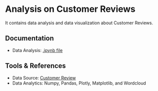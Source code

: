 # Analysis on Customer Reviews
It contains data analysis and data visualization about Customer Reviews.

## Documentation
- Data Analysis: [.ipynb file](https://nbviewer.jupyter.org/github/albertbill/Customers-Reviews-on-HHGregg-Walmart-Frys-Bestbuy-Target/blob/51e33e7746b30c509410a98ec87b6f4065180022/customer_reviews.ipynb)

## Tools & References
- Data Source: [Customer Review](https://www.kaggle.com/moneshsoni/customer-review)
- Data Analytics: Numpy, Pandas, Plotly, Matplotlib, and Wordcloud
